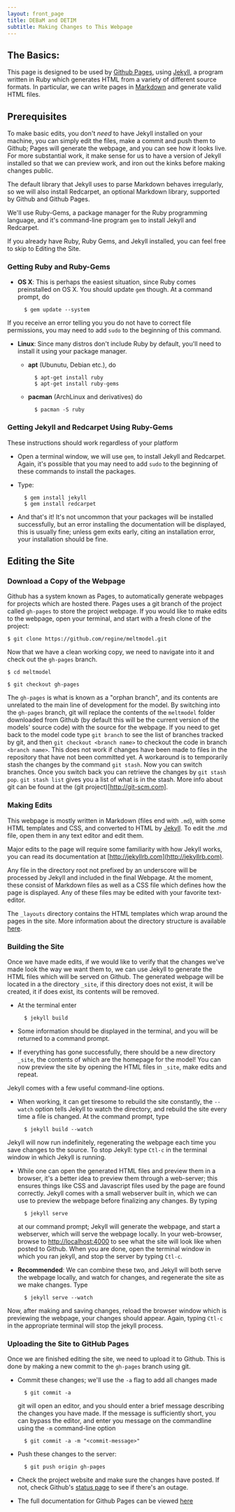 ```yaml
---
layout: front_page
title: DEBaM and DETIM
subtitle: Making Changes to This Webpage
---
```

The Basics:
-----------

This page is designed to be used by [Github Pages](http://pages.github.com/),
using [Jekyll](http://jekyllrb.com/), a program written in Ruby
which generates HTML from a variety of different
source formats. In particular, we can write pages in 
[Markdown](http://daringfireball.net/projects/markdown/basics)
and generate valid HTML files. 


Prerequisites
-------------

To make basic edits, you don't *need* to have
Jekyll installed on your machine, you can simply edit the files,
make a commit and push them to Github; Pages will generate the
webpage, and you can see how it looks live. For more substantial
work, it make sense for us to have a version of Jekyll installed
so that we can preview work, and iron out the kinks before making
changes public.

The default library that Jekyll uses to parse Markdown behaves
irregularly, so we will also install Redcarpet, an optional
Markdown library, supported by Github and Github Pages.

We'll use Ruby-Gems, a package manager for the Ruby programming
language, and it's command-line program ```gem``` to install Jekyll
and Redcarpet.

If you already have Ruby, Ruby Gems, and Jekyll installed, you
can feel free to skip to Editing the Site.



### Getting Ruby and Ruby-Gems
- __OS X__: This is perhaps the easiest situation, since Ruby comes
preinstalled on OS X. You should update ```gem``` though. At a command prompt,
do 

        $ gem update --system

If you receive an error telling you you do not have to correct file
permissions, you may need to add ```sudo``` to the beginning of
this command.
    
- __Linux__: Since many distros don't include Ruby by default, you'll need
to install it using your package manager.

    * __apt__ (Ubunutu, Debian etc.), do

            $ apt-get install ruby
            $ apt-get install ruby-gems
    
    * __pacman__ (ArchLinux and derivatives) do

            $ pacman -S ruby


### Getting Jekyll and Redcarpet Using Ruby-Gems
These instructions should work regardless of your platform

* Open a terminal window, we will use ```gem```, to install
Jekyll and Redcarpet. Again, it's possible that you may need
to add ```sudo``` to the beginning of these commands to install
the packages.
* Type:

        $ gem install jekyll
        $ gem install redcarpet

* And that's it! It's not uncommon that your packages will
be installed successfully, but an error installing
the documentation will be displayed, this is usually fine;
unless gem exits early, citing an installation error,
your installation should be fine.

 
Editing the Site
----------------

### Download a Copy of the Webpage
Github has a system known as Pages, to automatically generate webpages
for projects which are hosted there.  Pages uses a git branch
of the project called ```gh-pages``` to store the project webpage.
If you would like to make edits to the webpage, open your terminal,
and start with a fresh clone of the project:

    $ git clone https://github.com/regine/meltmodel.git

Now that we have a clean working copy, we need to navigate into it
and check out the ```gh-pages``` branch.
    
    $ cd meltmodel
    
    $ git checkout gh-pages

The ```gh-pages``` is what is known as a "orphan branch",
and its contents are unrelated to the main line of
development for the model. By switching into the ```gh-pages```
branch, git will replace the contents of the ```meltmodel```
folder downloaded from Github (by default this will be the
current version of the models' source code) with the source
for the webpage. If you need to get back to the model code
type ```git branch``` to see the list of branches tracked by
git, and then ```git checkout <branch name>``` to checkout
the code in branch ```<branch name>```. This does not work if changes have been made to files in the repository that have not been committed yet.
A workaround is to temporarily stash the changes by the command ```git stash```. Now you can switch branches. Once you switch back you can
retrieve the changes by ```git stash pop```. ```git stash list``` gives you a list of what is in the stash.
More info about git can be found at the (git project)[http://git-scm.com].

### Making Edits
This webpage is mostly written in Markdown (files end with ```.md```),
with some HTML templates and CSS, and converted
to HTML by [Jekyll](http://jekyllrb.com). To edit the .md file, open them in any text editor and edit them.

Major edits
to the page will require some familiarity
with how Jekyll works, you can read its documentation at
[http://jekyllrb.com](http://jekyllrb.com).

Any file in the directory root not prefixed by an
underscore will be processed by Jekyll and included
in the final Webpage. At the moment, these consist of
Markdown files as well as a CSS file which defines
how the page is displayed. Any of these files may be
edited with your favorite text-editor.

The ```_layouts``` directory contains the HTML
templates which wrap around the pages in the site.
More information about the directory structure
is available [here](http://jekyllrb.com/docs/structure/).

### Building the Site

Once we have made edits, if we would like to verify
that the changes we've made look the way we want
them to, we can use Jekyll to generate the HTML files
which will be served on Github.  The generated webpage
will be located in a the directory ```_site```,
if this directory does not exist, it will be created,
it if does exist, its contents will be removed.

- At the terminal enter

        $ jekyll build

- Some information should be displayed in the terminal, and you will be
returned to a command prompt.
- If everything has gone successfully, there should be a new directory
```_site```, the contents of which are the homepage for the model!
You can now preview the site by opening the HTML files in ```_site```,
make edits and repeat.

Jekyll comes with a few useful command-line options.

  * When working, it can get tiresome to rebuild the site
  constantly, the ```--watch``` option tells Jekyll to watch
  the directory, and rebuild the site every time a file is changed.
  At the command prompt, type

          $ jekyll build --watch 

  Jekyll will now run indefinitely, regenerating the webpage
  each time you save changes to the source. To stop Jekyll:
  type ```Ctl-c``` in the terminal window in which Jekyll is running.
  
  * While one can open the generated HTML files and preview them
  in a browser, it's a better idea to preview them through a
  web-server; this ensures things like CSS
  and Javascript files used by the page are found correctly.
  Jekyll comes with a small webserver built in, which we can use
  to preview the webpage before finalizing any changes. By typing

          $ jekyll serve

    at our command prompt; Jekyll will generate the
    webpage, and start a webserver, which will serve
    the webpage locally. In your web-browser, 
    browse to [http://localhost:4000](http://localhost:4000)
    to see what the site will look like when posted to Github. 
    When you are done, open the terminal window in which you
    ran jekyll, and stop the server by typing ```Ctl-c```.
    

  * __Recommended__: We can combine these two, and Jekyll will both
  serve the webpage locally, and watch for changes,
  and regenerate the site as we make changes. Type

          $ jekyll serve --watch

  Now, after making and saving changes, reload the browser
  window which is previewing the webpage, your changes
  should appear. Again, typing ```Ctl-c``` in the appropriate
  terminal will stop the jekyll process.

  

### Uploading the Site to GitHub Pages

Once we are finished editing the site, we need to
upload it to Github. This is done by making a new
commit to the ```gh-pages``` branch using git.

- Commit these changes; we'll use the `-a` flag to add all changes made

        $ git commit -a

  git will open an editor, and you should enter a brief
  message describing the changes you have made.
  If the message is sufficiently short, you can bypass the
  editor, and enter you message on the commandline using the ```-m```
  command-line option

        $ git commit -a -m "<commit-message>"

- Push these changes to the server:

        $ git push origin gh-pages 

- Check the project website and make sure the changes have posted. If not, check
Github's [status page](http://status.github.com) to see if there's an outage.

- The full documentation for Github Pages can be viewed [here](http://help.github.com/pages/)
